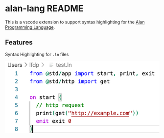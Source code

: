 # alan-lang README

This is a vscode extension to support syntax highlighting for the [Alan Programming Language](https://alan-lang.org).

## Features

Syntax Highlighting for `.ln` files

![](images/sh.png)
